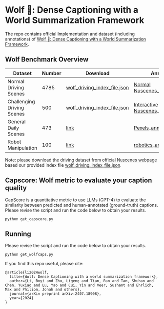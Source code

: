 # Wolf 🐺: Dense Captioning with a World Summarization Framework
The repo contains official Implementation and dataset (including annotations) of [Wolf 🐺: Dense Captioning with a World Summarization Framework](https://link.springer.com/chapter/10.1007/978-3-031-25063-7_1).

## Wolf Benchmark Overview
| Dataset | Number | Download | Annotations |
|----------|----------|----------|----------|
| Normal Driving Scenes   | 4785   | [wolf_driving_index_file.json](https://github.com/NVlabs/Wolf/blob/main/annotations/wolf_driving_index_file.json)   | [Normal Nuscenes_annotations.json](https://github.com/NVlabs/Wolf/blob/main/annotations/Normal%20Nuscenes_annotations.json)   |
| Challenging Driving Scenes   | 500   | [wolf_driving_index_file.json](https://github.com/NVlabs/Wolf/blob/main/annotations/wolf_driving_index_file.json)   | [Interactive Nuscenes_annotations.json](https://github.com/NVlabs/Wolf/blob/main/annotations/Interactive%20Nuscenes_annotations.json)   |
| General Daily Scenes   | 473   | [link]()   | [Pexels_annotations.json](https://github.com/NVlabs/Wolf/blob/main/annotations/Pexels_annotations.json)   |
| Robot Manipulation   | 100   | [link]()   | [robotics_annotations.json](https://github.com/NVlabs/Wolf/blob/main/annotations/robotics_annotations.json)   |

Note: please download the driving dataset from [official Nuscenes webpage](https://www.nuscenes.org/nuscenes) based our provided index file [wolf_driving_index_file.json](https://github.com/NVlabs/Wolf/blob/main/annotations/wolf_driving_index_file.json).

## Capscore: Wolf metric to evaluate your caption quality
CapScore is a quantitative metric to use LLMs (GPT-4) to evaluate the similarity between predicted and human-annotated (ground-truth) captions. Please revise the script and run the code below to obtain your results.

`python get_capscore.py`

## Running 
Please revise the script and run the code below to obtain your results.

`python get_wolfcaps.py`


If you find this repo useful, please cite:
```
@article{li2024wolf,
  title={Wolf: Dense Captioning with a world summarization framework},
  author={Li, Boyi and Zhu, Ligeng and Tian, Ran and Tan, Shuhan and Chen, Yuxiao and Lu, Yao and Cui, Yin and Veer, Sushant and Ehrlich, Max and Philion, Jonah and others},
  journal={arXiv preprint arXiv:2407.18908},
  year={2024}
}
```

